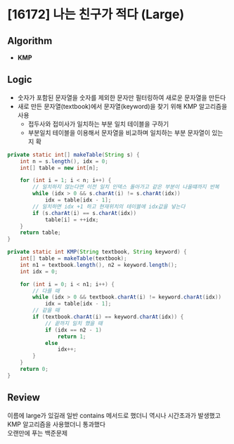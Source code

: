 # [16172] 나는 친구가 적다 (Large)
## Algorithm
- **KMP**

## Logic
- 숫자가 포함된 문자열을 숫자를 제외한 문자만 필터링하여 새로운 문자열을 만든다
- 새로 만든 문자열(textbook)에서 문자열(keyword)을 찾기 위해 KMP 알고리즘을 사용
  - 접두사와 접미사가 일치하는 부분 일치 테이블을 구하기
  - 부분일치 테이블을 이용해서 문자열을 비교하며 일치하는 부분 문자열이 있는지 확

```java
private static int[] makeTable(String s) {
    int n = s.length(), idx = 0;
    int[] table = new int[n];

    for (int i = 1; i < n; i++) {
        // 일치하지 않는다면 이전 일치 인덱스 돌아가고 같은 부분이 나올떄까지 반복
        while (idx > 0 && s.charAt(i) != s.charAt(idx))
            idx = table[idx - 1];
        // 일치하면 idx +1 하고 현재위치의 테이블에 idx값을 넣는다
        if (s.charAt(i) == s.charAt(idx))
            table[i] = ++idx;
    }
    return table;
}

private static int KMP(String textbook, String keyword) {
    int[] table = makeTable(textbook);
    int n1 = textbook.length(), n2 = keyword.length();
    int idx = 0;

    for (int i = 0; i < n1; i++) {
        // 다를 때
        while (idx > 0 && textbook.charAt(i) != keyword.charAt(idx))
            idx = table[idx - 1];
        // 같을 때
        if (textbook.charAt(i) == keyword.charAt(idx)) {
            // 끝까지 일치 했을 때
            if (idx == n2 - 1)
                return 1;
            else
                idx++;
        }
    }
    return 0;
}
```

## Review
이름에 large가 있길래 일반 contains 메서드로 했더니 역시나 시간초과가 발생했고  
KMP 알고리즘을 사용했더니 통과했다  
오랜만에 푸는 백준문제